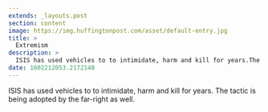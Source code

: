 ```yaml
--- 
extends: _layouts.post 
section: content 
image: https://img.huffingtonpost.com/asset/default-entry.jpg 
title: > 
  Extremism 
description: > 
  ISIS has used vehicles to to intimidate, harm and kill for years.The tactic is being adopted by the far-right as well. 
date: 1602212053.2172148 
--- 
```

ISIS has used vehicles to to intimidate, harm and kill for years. The tactic is being adopted by the far-right as well.